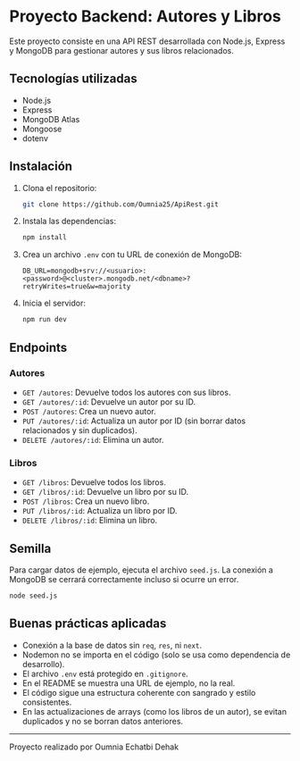 # Proyecto Backend: Autores y Libros

Este proyecto consiste en una API REST desarrollada con Node.js, Express y MongoDB para gestionar autores y sus libros relacionados.

## Tecnologías utilizadas

- Node.js
- Express
- MongoDB Atlas
- Mongoose
- dotenv

## Instalación

1. Clona el repositorio:
   ```bash
   git clone https://github.com/Oumnia25/ApiRest.git
   ```

2. Instala las dependencias:
   ```bash
   npm install
   ```

3. Crea un archivo `.env` con tu URL de conexión de MongoDB:
   ```env
   DB_URL=mongodb+srv://<usuario>:<password>@<cluster>.mongodb.net/<dbname>?retryWrites=true&w=majority
   ```

4. Inicia el servidor:
   ```bash
   npm run dev
   ```

## Endpoints

### Autores

- `GET /autores`: Devuelve todos los autores con sus libros.
- `GET /autores/:id`: Devuelve un autor por su ID.
- `POST /autores`: Crea un nuevo autor.
- `PUT /autores/:id`: Actualiza un autor por ID (sin borrar datos relacionados y sin duplicados).
- `DELETE /autores/:id`: Elimina un autor.

### Libros

- `GET /libros`: Devuelve todos los libros.
- `GET /libros/:id`: Devuelve un libro por su ID.
- `POST /libros`: Crea un nuevo libro.
- `PUT /libros/:id`: Actualiza un libro por ID.
- `DELETE /libros/:id`: Elimina un libro.

## Semilla

Para cargar datos de ejemplo, ejecuta el archivo `seed.js`. La conexión a MongoDB se cerrará correctamente incluso si ocurre un error.

```bash
node seed.js
```

## Buenas prácticas aplicadas

- Conexión a la base de datos sin `req`, `res`, ni `next`.
- Nodemon no se importa en el código (solo se usa como dependencia de desarrollo).
- El archivo `.env` está protegido en `.gitignore`.
- En el README se muestra una URL de ejemplo, no la real.
- El código sigue una estructura coherente con sangrado y estilo consistentes.
- En las actualizaciones de arrays (como los libros de un autor), se evitan duplicados y no se borran datos anteriores.

---

Proyecto realizado por Oumnia Echatbi Dehak
